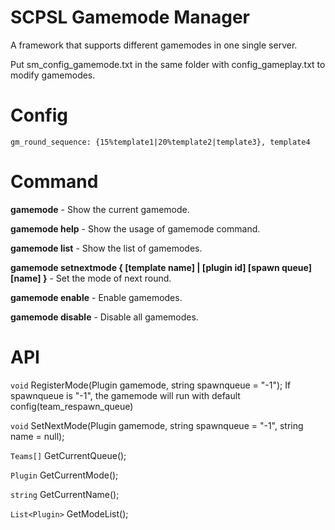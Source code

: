 # SCPSL Gamemode Manager
A framework that supports different gamemodes in one single server.

Put sm_config_gamemode.txt in the same folder with config_gameplay.txt to modify gamemodes.

# Config
`gm_round_sequence: {15%template1|20%template2|template3}, template4`

# Command
**gamemode** - Show the current gamemode.

**gamemode help** - Show the usage of gamemode command.

**gamemode list** - Show the list of gamemodes.

**gamemode setnextmode { [template name] | [plugin id] [spawn queue] [name] }** - Set the mode of next round.

**gamemode enable** - Enable gamemodes.

**gamemode disable** - Disable all gamemodes.

# API
`void` RegisterMode(Plugin gamemode, string spawnqueue = "-1");
If spawnqueue is "-1", the gamemode will run with default config(team_respawn_queue)

`void` SetNextMode(Plugin gamemode, string spawnqueue = "-1", string name = null);

`Teams[]` GetCurrentQueue();

`Plugin` GetCurrentMode();

`string` GetCurrentName();

`List<Plugin>` GetModeList();
